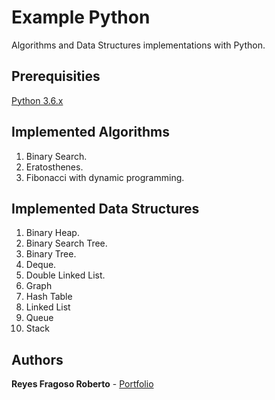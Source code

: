 # Example Python 
Algorithms and Data Structures implementations with Python.

## Prerequisities

[Python 3.6.x](https://www.python.org/downloads/release/python-362/) <br />

## Implemented Algorithms

1. Binary Search.
2. Eratosthenes.
3. Fibonacci with dynamic programming.

## Implemented Data Structures

1. Binary Heap.
3. Binary Search Tree.
4. Binary Tree.
5. Deque.
6. Double Linked List.
7. Graph
8. Hash Table
9. Linked List
10. Queue
11. Stack


## Authors
**Reyes Fragoso Roberto** - [Portfolio](http://robertoreyes.me)
